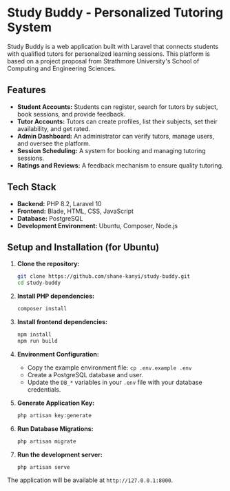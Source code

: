 # Study Buddy - Personalized Tutoring System

Study Buddy is a web application built with Laravel that connects students with qualified tutors for personalized learning sessions. This platform is based on a project proposal from Strathmore University's School of Computing and Engineering Sciences.

## Features

- **Student Accounts:** Students can register, search for tutors by subject, book sessions, and provide feedback.
- **Tutor Accounts:** Tutors can create profiles, list their subjects, set their availability, and get rated.
- **Admin Dashboard:** An administrator can verify tutors, manage users, and oversee the platform.
- **Session Scheduling:** A system for booking and managing tutoring sessions.
- **Ratings and Reviews:** A feedback mechanism to ensure quality tutoring.

## Tech Stack

- **Backend:** PHP 8.2, Laravel 10
- **Frontend:** Blade, HTML, CSS, JavaScript
- **Database:** PostgreSQL
- **Development Environment:** Ubuntu, Composer, Node.js

## Setup and Installation (for Ubuntu)

1.  **Clone the repository:**
    ```bash
    git clone https://github.com/shane-kanyi/study-buddy.git
    cd study-buddy
    ```

2.  **Install PHP dependencies:**
    ```bash
    composer install
    ```

3.  **Install frontend dependencies:**
    ```bash
    npm install
    npm run build
    ```

4.  **Environment Configuration:**
    - Copy the example environment file: `cp .env.example .env`
    - Create a PostgreSQL database and user.
    - Update the `DB_*` variables in your `.env` file with your database credentials.

5.  **Generate Application Key:**
    ```bash
    php artisan key:generate
    ```

6.  **Run Database Migrations:**
    ```bash
    php artisan migrate
    ```

7.  **Run the development server:**
    ```bash
    php artisan serve
    ```

The application will be available at `http://127.0.0.1:8000`.